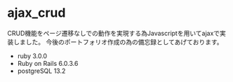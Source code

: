 # ajax_crud
CRUD機能をページ遷移なしでの動作を実現する為Javascriptを用いてajaxで実装しました。
今後のポートフォリオ作成の為の備忘録としてあげております。

- ruby 3.0.0
- Ruby on Rails 6.0.3.6
- postgreSQL 13.2
